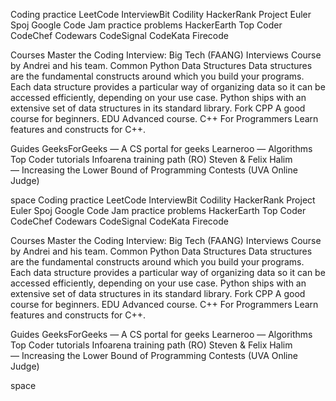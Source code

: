 Coding practice
LeetCode
InterviewBit
Codility
HackerRank
Project Euler
Spoj
Google Code Jam practice problems
HackerEarth
Top Coder
CodeChef
Codewars
CodeSignal
CodeKata
Firecode

Courses
Master the Coding Interview: Big Tech (FAANG) Interviews Course by Andrei and his team.
Common Python Data Structures Data structures are the fundamental constructs around which you build your programs. Each data structure provides a particular way of organizing data so it can be accessed efficiently, depending on your use case. Python ships with an extensive set of data structures in its standard library.
Fork CPP A good course for beginners.
EDU Advanced course.
C++ For Programmers Learn features and constructs for C++.

Guides
GeeksForGeeks — A CS portal for geeks
Learneroo — Algorithms
Top Coder tutorials
Infoarena training path (RO)
Steven & Felix Halim — Increasing the Lower Bound of Programming Contests (UVA Online Judge)

space
Coding practice
LeetCode
InterviewBit
Codility
HackerRank
Project Euler
Spoj
Google Code Jam practice problems
HackerEarth
Top Coder
CodeChef
Codewars
CodeSignal
CodeKata
Firecode

Courses
Master the Coding Interview: Big Tech (FAANG) Interviews Course by Andrei and his team.
Common Python Data Structures Data structures are the fundamental constructs around which you build your programs. Each data structure provides a particular way of organizing data so it can be accessed efficiently, depending on your use case. Python ships with an extensive set of data structures in its standard library.
Fork CPP A good course for beginners.
EDU Advanced course.
C++ For Programmers Learn features and constructs for C++.

Guides
GeeksForGeeks — A CS portal for geeks
Learneroo — Algorithms
Top Coder tutorials
Infoarena training path (RO)
Steven & Felix Halim — Increasing the Lower Bound of Programming Contests (UVA Online Judge)

space
